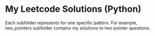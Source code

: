 # My Leetcode Solutions (Python)

Each subfolder represents for one specific pattern. For example, two_pointers subfolder contains my solutions to two pointer questions.
